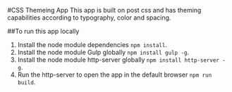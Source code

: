 #CSS Themeing App
This app is built on post css and has theming capabilities according to typography, color and spacing.

##To run this app locally
1. Install the node module dependencies `npm install`.
2. Install the node module Gulp globally `npm install gulp -g`.
3. Install the node module http-server globally `npm install http-server -g`.
4. Run the http-server to open the app in the default browser `npm run build`.